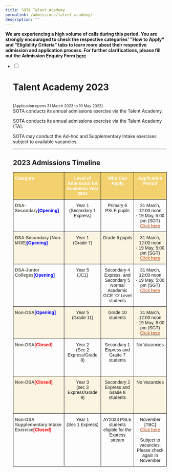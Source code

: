 ```yaml
---
title: SOTA Talent Academy
permalink: /admissions/talent-academy/
description: ""
---
```

**We are experiencing a high volume of calls during this period. You are strongly encouraged to check the respective categories' "How to Apply" and "Eligibility Criteria" tabs to learn more about their respective admission and application process. For further clarifications, please fill out the Admission Enquiry Form [here](https://docs.google.com/forms/d/e/1FAIpQLSdtZjhT2ieKmE3IkaWDHaZyQ5IkfzYTyhjLDlmWDtfrCLkrOg/viewform)**


<ul class="jekyllcodex_accordion">
  <li>
    <input id="accordion1" type="checkbox">
		<label for="accordion1"><h1>Talent Academy 2023 </h1><br><small>[Application opens 31 March 2023 to 19 May 2023]</small><br>
SOTA conducts its annual admissions exercise via the Talent Academy.</label>
    <div>
			<p>SOTA conducts its annual admissions exercise via the Talent Academy (TA).</p>
			<p>SOTA may conduct the Ad-hoc and Supplementary Intake exercises subject to available vacancies.</p>
			<hr>
			<h2>2023 Admissions Timeline</h2>
			<p><style type="text/css">
.tg  {border-collapse:collapse;border-spacing:0;}
.tg td{border-color:black;border-style:solid;border-width:1px;font-family:Arial, sans-serif;font-size:14px;
  overflow:hidden;padding:10px 5px;word-break:normal;}
.tg th{border-color:black;border-style:solid;border-width:1px;font-family:Arial, sans-serif;font-size:14px;
  font-weight:normal;overflow:hidden;padding:10px 5px;word-break:normal;}
.tg .tg-fucx{background-color:#FAF4E1;text-align:center;vertical-align:top}
.tg .tg-r2j7{background-color:#F2D16E;color:#FFF;font-weight:bold;text-align:left;vertical-align:top}
.tg .tg-baqh{text-align:center;vertical-align:top}
.tg .tg-c2h1{background-color:#F2D16E;color:#FFF;font-weight:bold;text-align:center;vertical-align:top}
.tg .tg-ebeg{color:#5E5D52;font-weight:bold;text-align:left;vertical-align:top}
.tg .tg-sq7m{background-color:#FAF4E1;color:#5E5D52;font-weight:bold;text-align:left;vertical-align:top}
</style>
<table class="tg">
<thead>
  <tr>
    <th class="tg-r2j7"><span style="font-weight:bold;color:#FFF;background-color:#F2D16E">Category</span></th>
    <th class="tg-c2h1"><span style="font-weight:bold;color:#FFF;background-color:#F2D16E">Level of Admission for Academic Year 2024</span></th>
    <th class="tg-c2h1"><span style="font-weight:bold;color:#FFF;background-color:#F2D16E">Who Can Apply</span></th>
    <th class="tg-c2h1"><span style="font-weight:bold;color:#FFF;background-color:#F2D16E">Application Period</span></th>
  </tr>
</thead>
<tbody>
  <tr>
    <td class="tg-ebeg"><span style="color:#5E5D52;background-color:transparent">DSA-Secondary</span><span style="color:blue">[Opening]</span></td>
    <td class="tg-baqh">Year 1<br>(Secondary 1 Express)</td>
    <td class="tg-baqh">Primary 6 PSLE pupils</td>
    <td class="tg-baqh">31 March, 12:00 noon<br>- 19 May, 5:00 pm (SGT)<br><a href="/admissions/talent-academy/dsa-sec"><span style="text-decoration:none;color:#C74600;background-color:transparent">Click here</span></a><br></td>
  </tr>
  <tr>
    <td class="tg-sq7m"><span style="color:#5E5D52;background-color:transparent">DSA-Secondary (Non-MOE)</span><span style="color:blue">[Opening]</span></td>
    <td class="tg-fucx">Year 1<br>(Grade 7)</td>
    <td class="tg-fucx">Grade 6 pupils</td>
    <td class="tg-fucx">31 March, 12:00 noon<br>- 19 May, 5:00 pm (SGT)<br><a href="/admissions/talent-academy/dsa-sec-non-moe"><span style="text-decoration:none;color:#C74600;background-color:transparent">Click here</span></a><br></td>
  </tr>
  <tr>
    <td class="tg-ebeg"><span style="color:#5E5D52;background-color:transparent">DSA-Junior Colleges</span><span style="color:blue">[Opening]</span></td>
    <td class="tg-baqh">Year 5<br>(JC1)</td>
    <td class="tg-baqh">Secondary 4 Express, and Secondary 5 Normal Academic GCE ‘O’ Level students</td>
    <td class="tg-baqh">31 March, 12:00 noon<br>- 19 May, 5:00 pm (SGT)<br><a href="/admissions/talent-academy/dsa-jc"><span style="text-decoration:none;color:#C74600;background-color:transparent">Click here</span></a></td>
  </tr>
  <tr>
    <td class="tg-sq7m"><span style="color:#5E5D52;background-color:transparent">Non-DSA</span><span style="color:blue">[Opening]</span></td>
    <td class="tg-fucx">Year 5<br>(Grade 11)</td>
    <td class="tg-fucx">Grade 10 students</td>
    <td class="tg-fucx">31 March, 12:00 noon<br>- 19 May, 5:00 pm (SGT)<br><a href="/admissions/talent-academy/non-dsa"><span style="text-decoration:none;color:#C74600;background-color:transparent">Click here</span></a><br></td>
  </tr>
  <tr>
    <td class="tg-ebeg"><span style="color:#5E5D52;background-color:transparent">Non-DSA</span><span style="color:red">[Closed]</span></td>
    <td class="tg-baqh">Year 2<br>(Sec 2 Express/Grade 8)<br><br></td>
    <td class="tg-baqh">Secondary 1 Express and Grade 7 students<br><br><br></td>
    <td class="tg-baqh">No Vacancies<br></td>
  </tr>
  <tr>
    <td class="tg-sq7m"><span style="color:#5E5D52;background-color:transparent">Non-DSA</span><span style="color:red">[Closed]</span></td>
    <td class="tg-fucx">Year 3<br>(sec 3 Express/Grade 9)<br></td>
    <td class="tg-fucx">Secondary 2 Express and Grade 8 students<br><br><br></td>
    <td class="tg-fucx">No Vacancies<br></td>
  </tr>
  <tr>
    <td class="tg-ebeg"><span style="color:#5E5D52;background-color:transparent">Non-DSA Supplementary Intake Exercise</span><span style="color:red">[Closed]</span></td>
    <td class="tg-baqh">Year 1<br>(Sec 1 Express)<br><br></td>
    <td class="tg-baqh">AY2023 PSLE students eligible for the Express stream<br><br><br></td>
    <td class="tg-baqh">November [TBC]<br><a href="/admissions/talent-academy/sie"><span style="text-decoration:none;color:#C74600;background-color:transparent">Click here</span></a><br><br>Subject to vacancies. Please check again in November</td>
  </tr>
</tbody>
</table></p>
    </div>
	</li>  
</ul>